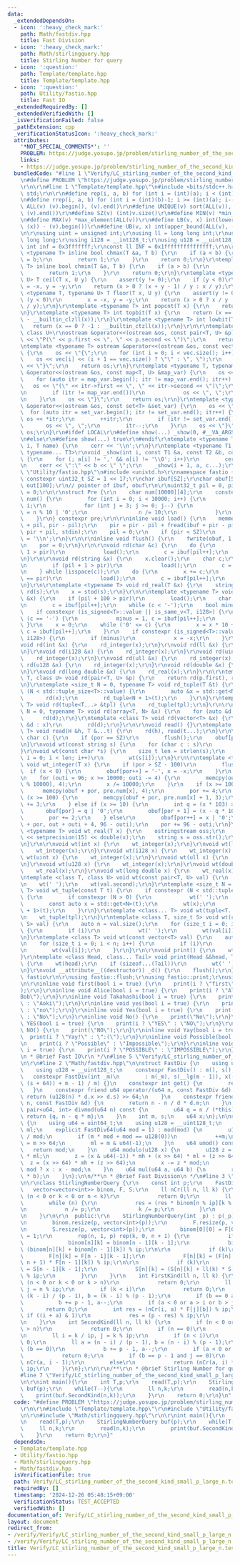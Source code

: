 ```yaml
---
data:
  _extendedDependsOn:
  - icon: ':heavy_check_mark:'
    path: Math/fastdiv.hpp
    title: Fast Division
  - icon: ':heavy_check_mark:'
    path: Math/stirlingquery.hpp
    title: Stirling Number for query
  - icon: ':question:'
    path: Template/template.hpp
    title: Template/template.hpp
  - icon: ':question:'
    path: Utility/fastio.hpp
    title: Fast IO
  _extendedRequiredBy: []
  _extendedVerifiedWith: []
  _isVerificationFailed: false
  _pathExtension: cpp
  _verificationStatusIcon: ':heavy_check_mark:'
  attributes:
    '*NOT_SPECIAL_COMMENTS*': ''
    PROBLEM: https://judge.yosupo.jp/problem/stirling_number_of_the_second_kind_small_p_large_n
    links:
    - https://judge.yosupo.jp/problem/stirling_number_of_the_second_kind_small_p_large_n
  bundledCode: "#line 1 \"Verify/LC_stirling_number_of_the_second_kind_small_p_large_n.test.cpp\"\
    \n#define PROBLEM \"https://judge.yosupo.jp/problem/stirling_number_of_the_second_kind_small_p_large_n\"\
    \r\n\r\n#line 1 \"Template/template.hpp\"\n#include <bits/stdc++.h>\r\nusing namespace\
    \ std;\r\n\r\n#define rep(i, a, b) for (int i = (int)(a); i < (int)(b); i++)\r\
    \n#define rrep(i, a, b) for (int i = (int)(b)-1; i >= (int)(a); i--)\r\n#define\
    \ ALL(v) (v).begin(), (v).end()\r\n#define UNIQUE(v) sort(ALL(v)), (v).erase(unique(ALL(v)),\
    \ (v).end())\r\n#define SZ(v) (int)v.size()\r\n#define MIN(v) *min_element(ALL(v))\r\
    \n#define MAX(v) *max_element(ALL(v))\r\n#define LB(v, x) int(lower_bound(ALL(v),\
    \ (x)) - (v).begin())\r\n#define UB(v, x) int(upper_bound(ALL(v), (x)) - (v).begin())\r\
    \n\r\nusing uint = unsigned int;\r\nusing ll = long long int;\r\nusing ull = unsigned\
    \ long long;\r\nusing i128 = __int128_t;\r\nusing u128 = __uint128_t;\r\nconst\
    \ int inf = 0x3fffffff;\r\nconst ll INF = 0x1fffffffffffffff;\r\n\r\ntemplate\
    \ <typename T> inline bool chmax(T &a, T b) {\r\n    if (a < b) {\r\n        a\
    \ = b;\r\n        return 1;\r\n    }\r\n    return 0;\r\n}\r\ntemplate <typename\
    \ T> inline bool chmin(T &a, T b) {\r\n    if (a > b) {\r\n        a = b;\r\n\
    \        return 1;\r\n    }\r\n    return 0;\r\n}\r\ntemplate <typename T, typename\
    \ U> T ceil(T x, U y) {\r\n    assert(y != 0);\r\n    if (y < 0)\r\n        x\
    \ = -x, y = -y;\r\n    return (x > 0 ? (x + y - 1) / y : x / y);\r\n}\r\ntemplate\
    \ <typename T, typename U> T floor(T x, U y) {\r\n    assert(y != 0);\r\n    if\
    \ (y < 0)\r\n        x = -x, y = -y;\r\n    return (x > 0 ? x / y : (x - y + 1)\
    \ / y);\r\n}\r\ntemplate <typename T> int popcnt(T x) {\r\n    return __builtin_popcountll(x);\r\
    \n}\r\ntemplate <typename T> int topbit(T x) {\r\n    return (x == 0 ? -1 : 63\
    \ - __builtin_clzll(x));\r\n}\r\ntemplate <typename T> int lowbit(T x) {\r\n \
    \   return (x == 0 ? -1 : __builtin_ctzll(x));\r\n}\r\n\r\ntemplate <class T,\
    \ class U>\r\nostream &operator<<(ostream &os, const pair<T, U> &p) {\r\n    os\
    \ << \"P(\" << p.first << \", \" << p.second << \")\";\r\n    return os;\r\n}\r\
    \ntemplate <typename T> ostream &operator<<(ostream &os, const vector<T> &vec)\
    \ {\r\n    os << \"{\";\r\n    for (int i = 0; i < vec.size(); i++) {\r\n    \
    \    os << vec[i] << (i + 1 == vec.size() ? \"\" : \", \");\r\n    }\r\n    os\
    \ << \"}\";\r\n    return os;\r\n}\r\ntemplate <typename T, typename U>\r\nostream\
    \ &operator<<(ostream &os, const map<T, U> &map_var) {\r\n    os << \"{\";\r\n\
    \    for (auto itr = map_var.begin(); itr != map_var.end(); itr++) {\r\n     \
    \   os << \"(\" << itr->first << \", \" << itr->second << \")\";\r\n        itr++;\r\
    \n        if (itr != map_var.end())\r\n            os << \", \";\r\n        itr--;\r\
    \n    }\r\n    os << \"}\";\r\n    return os;\r\n}\r\ntemplate <typename T> ostream\
    \ &operator<<(ostream &os, const set<T> &set_var) {\r\n    os << \"{\";\r\n  \
    \  for (auto itr = set_var.begin(); itr != set_var.end(); itr++) {\r\n       \
    \ os << *itr;\r\n        ++itr;\r\n        if (itr != set_var.end())\r\n     \
    \       os << \", \";\r\n        itr--;\r\n    }\r\n    os << \"}\";\r\n    return\
    \ os;\r\n}\r\n#ifdef LOCAL\r\n#define show(...) _show(0, #__VA_ARGS__, __VA_ARGS__)\r\
    \n#else\r\n#define show(...) true\r\n#endif\r\ntemplate <typename T> void _show(int\
    \ i, T name) {\r\n    cerr << '\\n';\r\n}\r\ntemplate <typename T1, typename T2,\
    \ typename... T3>\r\nvoid _show(int i, const T1 &a, const T2 &b, const T3 &...c)\
    \ {\r\n    for (; a[i] != ',' && a[i] != '\\0'; i++)\r\n        cerr << a[i];\r\
    \n    cerr << \":\" << b << \" \";\r\n    _show(i + 1, a, c...);\r\n}\n#line 2\
    \ \"Utility/fastio.hpp\"\n#include <unistd.h>\r\nnamespace fastio {\r\nstatic\
    \ constexpr uint32_t SZ = 1 << 17;\r\nchar ibuf[SZ];\r\nchar obuf[SZ];\r\nchar\
    \ out[100];\r\n// pointer of ibuf, obuf\r\n\r\nuint32_t pil = 0, pir = 0, por\
    \ = 0;\r\n\r\nstruct Pre {\r\n    char num[10000][4];\r\n    constexpr Pre() :\
    \ num() {\r\n        for (int i = 0; i < 10000; i++) {\r\n            int n =\
    \ i;\r\n            for (int j = 3; j >= 0; j--) {\r\n                num[i][j]\
    \ = n % 10 | '0';\r\n                n /= 10;\r\n            }\r\n        }\r\n\
    \    }\r\n} constexpr pre;\r\n\r\ninline void load() {\r\n    memmove(ibuf, ibuf\
    \ + pil, pir - pil);\r\n    pir = pir - pil + fread(ibuf + pir - pil, 1, SZ -\
    \ pir + pil, stdin);\r\n    pil = 0;\r\n    if (pir < SZ)\r\n        ibuf[pir++]\
    \ = '\\n';\r\n}\r\n\r\ninline void flush() {\r\n    fwrite(obuf, 1, por, stdout);\r\
    \n    por = 0;\r\n}\r\n\r\nvoid rd(char &c) {\r\n    do {\r\n        if (pil +\
    \ 1 > pir)\r\n            load();\r\n        c = ibuf[pil++];\r\n    } while (isspace(c));\r\
    \n}\r\n\r\nvoid rd(string &x) {\r\n    x.clear();\r\n    char c;\r\n    do {\r\
    \n        if (pil + 1 > pir)\r\n            load();\r\n        c = ibuf[pil++];\r\
    \n    } while (isspace(c));\r\n    do {\r\n        x += c;\r\n        if (pil\
    \ == pir)\r\n            load();\r\n        c = ibuf[pil++];\r\n    } while (!isspace(c));\r\
    \n}\r\n\r\ntemplate <typename T> void rd_real(T &x) {\r\n    string s;\r\n   \
    \ rd(s);\r\n    x = stod(s);\r\n}\r\n\r\ntemplate <typename T> void rd_integer(T\
    \ &x) {\r\n    if (pil + 100 > pir)\r\n        load();\r\n    char c;\r\n    do\r\
    \n        c = ibuf[pil++];\r\n    while (c < '-');\r\n    bool minus = 0;\r\n\
    \    if constexpr (is_signed<T>::value || is_same_v<T, i128>) {\r\n        if\
    \ (c == '-') {\r\n            minus = 1, c = ibuf[pil++];\r\n        }\r\n   \
    \ }\r\n    x = 0;\r\n    while ('0' <= c) {\r\n        x = x * 10 + (c & 15),\
    \ c = ibuf[pil++];\r\n    }\r\n    if constexpr (is_signed<T>::value || is_same_v<T,\
    \ i128>) {\r\n        if (minus)\r\n            x = -x;\r\n    }\r\n}\r\n\r\n\
    void rd(int &x) {\r\n    rd_integer(x);\r\n}\r\nvoid rd(ll &x) {\r\n    rd_integer(x);\r\
    \n}\r\nvoid rd(i128 &x) {\r\n    rd_integer(x);\r\n}\r\nvoid rd(uint &x) {\r\n\
    \    rd_integer(x);\r\n}\r\nvoid rd(ull &x) {\r\n    rd_integer(x);\r\n}\r\nvoid\
    \ rd(u128 &x) {\r\n    rd_integer(x);\r\n}\r\nvoid rd(double &x) {\r\n    rd_real(x);\r\
    \n}\r\nvoid rd(long double &x) {\r\n    rd_real(x);\r\n}\r\n\r\ntemplate <class\
    \ T, class U> void rd(pair<T, U> &p) {\r\n    return rd(p.first), rd(p.second);\r\
    \n}\r\ntemplate <size_t N = 0, typename T> void rd_tuple(T &t) {\r\n    if constexpr\
    \ (N < std::tuple_size<T>::value) {\r\n        auto &x = std::get<N>(t);\r\n \
    \       rd(x);\r\n        rd_tuple<N + 1>(t);\r\n    }\r\n}\r\ntemplate <class...\
    \ T> void rd(tuple<T...> &tpl) {\r\n    rd_tuple(tpl);\r\n}\r\n\r\ntemplate <size_t\
    \ N = 0, typename T> void rd(array<T, N> &x) {\r\n    for (auto &d : x)\r\n  \
    \      rd(d);\r\n}\r\ntemplate <class T> void rd(vector<T> &x) {\r\n    for (auto\
    \ &d : x)\r\n        rd(d);\r\n}\r\n\r\nvoid read() {}\r\ntemplate <class H, class...\
    \ T> void read(H &h, T &...t) {\r\n    rd(h), read(t...);\r\n}\r\n\r\nvoid wt(const\
    \ char c) {\r\n    if (por == SZ)\r\n        flush();\r\n    obuf[por++] = c;\r\
    \n}\r\nvoid wt(const string s) {\r\n    for (char c : s)\r\n        wt(c);\r\n\
    }\r\nvoid wt(const char *s) {\r\n    size_t len = strlen(s);\r\n    for (size_t\
    \ i = 0; i < len; i++)\r\n        wt(s[i]);\r\n}\r\n\r\ntemplate <typename T>\
    \ void wt_integer(T x) {\r\n    if (por > SZ - 100)\r\n        flush();\r\n  \
    \  if (x < 0) {\r\n        obuf[por++] = '-', x = -x;\r\n    }\r\n    int outi;\r\
    \n    for (outi = 96; x >= 10000; outi -= 4) {\r\n        memcpy(out + outi, pre.num[x\
    \ % 10000], 4);\r\n        x /= 10000;\r\n    }\r\n    if (x >= 1000) {\r\n  \
    \      memcpy(obuf + por, pre.num[x], 4);\r\n        por += 4;\r\n    } else if\
    \ (x >= 100) {\r\n        memcpy(obuf + por, pre.num[x] + 1, 3);\r\n        por\
    \ += 3;\r\n    } else if (x >= 10) {\r\n        int q = (x * 103) >> 10;\r\n \
    \       obuf[por] = q | '0';\r\n        obuf[por + 1] = (x - q * 10) | '0';\r\n\
    \        por += 2;\r\n    } else\r\n        obuf[por++] = x | '0';\r\n    memcpy(obuf\
    \ + por, out + outi + 4, 96 - outi);\r\n    por += 96 - outi;\r\n}\r\n\r\ntemplate\
    \ <typename T> void wt_real(T x) {\r\n    ostringstream oss;\r\n    oss << fixed\
    \ << setprecision(15) << double(x);\r\n    string s = oss.str();\r\n    wt(s);\r\
    \n}\r\n\r\nvoid wt(int x) {\r\n    wt_integer(x);\r\n}\r\nvoid wt(ll x) {\r\n\
    \    wt_integer(x);\r\n}\r\nvoid wt(i128 x) {\r\n    wt_integer(x);\r\n}\r\nvoid\
    \ wt(uint x) {\r\n    wt_integer(x);\r\n}\r\nvoid wt(ull x) {\r\n    wt_integer(x);\r\
    \n}\r\nvoid wt(u128 x) {\r\n    wt_integer(x);\r\n}\r\nvoid wt(double x) {\r\n\
    \    wt_real(x);\r\n}\r\nvoid wt(long double x) {\r\n    wt_real(x);\r\n}\r\n\r\
    \ntemplate <class T, class U> void wt(const pair<T, U> val) {\r\n    wt(val.first);\r\
    \n    wt(' ');\r\n    wt(val.second);\r\n}\r\ntemplate <size_t N = 0, typename\
    \ T> void wt_tuple(const T t) {\r\n    if constexpr (N < std::tuple_size<T>::value)\
    \ {\r\n        if constexpr (N > 0) {\r\n            wt(' ');\r\n        }\r\n\
    \        const auto x = std::get<N>(t);\r\n        wt(x);\r\n        wt_tuple<N\
    \ + 1>(t);\r\n    }\r\n}\r\ntemplate <class... T> void wt(tuple<T...> tpl) {\r\
    \n    wt_tuple(tpl);\r\n}\r\ntemplate <class T, size_t S> void wt(const array<T,\
    \ S> val) {\r\n    auto n = val.size();\r\n    for (size_t i = 0; i < n; i++)\
    \ {\r\n        if (i)\r\n            wt(' ');\r\n        wt(val[i]);\r\n    }\r\
    \n}\r\ntemplate <class T> void wt(const vector<T> val) {\r\n    auto n = val.size();\r\
    \n    for (size_t i = 0; i < n; i++) {\r\n        if (i)\r\n            wt(' ');\r\
    \n        wt(val[i]);\r\n    }\r\n}\r\n\r\nvoid print() {\r\n    wt('\\n');\r\n\
    }\r\ntemplate <class Head, class... Tail> void print(Head &&head, Tail &&...tail)\
    \ {\r\n    wt(head);\r\n    if (sizeof...(Tail))\r\n        wt(' ');\r\n    print(forward<Tail>(tail)...);\r\
    \n}\r\nvoid __attribute__((destructor)) _d() {\r\n    flush();\r\n}\r\n} // namespace\
    \ fastio\r\n\r\nusing fastio::flush;\r\nusing fastio::print;\r\nusing fastio::read;\r\
    \n\r\ninline void first(bool i = true) {\r\n    print(i ? \"first\" : \"second\"\
    );\r\n}\r\ninline void Alice(bool i = true) {\r\n    print(i ? \"Alice\" : \"\
    Bob\");\r\n}\r\ninline void Takahashi(bool i = true) {\r\n    print(i ? \"Takahashi\"\
    \ : \"Aoki\");\r\n}\r\ninline void yes(bool i = true) {\r\n    print(i ? \"yes\"\
    \ : \"no\");\r\n}\r\ninline void Yes(bool i = true) {\r\n    print(i ? \"Yes\"\
    \ : \"No\");\r\n}\r\ninline void No() {\r\n    print(\"No\");\r\n}\r\ninline void\
    \ YES(bool i = true) {\r\n    print(i ? \"YES\" : \"NO\");\r\n}\r\ninline void\
    \ NO() {\r\n    print(\"NO\");\r\n}\r\ninline void Yay(bool i = true) {\r\n  \
    \  print(i ? \"Yay!\" : \":(\");\r\n}\r\ninline void Possible(bool i = true) {\r\
    \n    print(i ? \"Possible\" : \"Impossible\");\r\n}\r\ninline void POSSIBLE(bool\
    \ i = true) {\r\n    print(i ? \"POSSIBLE\" : \"IMPOSSIBLE\");\r\n}\r\n\r\n/**\r\
    \n * @brief Fast IO\r\n */\n#line 5 \"Verify/LC_stirling_number_of_the_second_kind_small_p_large_n.test.cpp\"\
    \n\r\n#line 2 \"Math/fastdiv.hpp\"\n\nstruct FastDiv {\n    using u64 = uint64_t;\n\
    \    using u128 = __uint128_t;\n    constexpr FastDiv() : m(), s(), x() {}\n \
    \   constexpr FastDiv(int _m)\n        : m(_m), s(__lg(m - 1)), x(((u128(1) <<\
    \ (s + 64)) + m - 1) / m) {}\n    constexpr int get() {\n        return m;\n \
    \   }\n    constexpr friend u64 operator/(u64 n, const FastDiv &d) {\n       \
    \ return (u128(n) * d.x >> d.s) >> 64;\n    }\n    constexpr friend int operator%(u64\
    \ n, const FastDiv &d) {\n        return n - n / d * d.m;\n    }\n    constexpr\
    \ pair<u64, int> divmod(u64 n) const {\n        u64 q = n / (*this);\n       \
    \ return {q, n - q * m};\n    }\n    int m, s;\n    u64 x;\n};\n\nstruct FastDiv64\
    \ {\n    using u64 = uint64_t;\n    using u128 = __uint128_t;\n    u128 mod, mh,\
    \ ml;\n    explicit FastDiv64(u64 mod = 1) : mod(mod) {\n        u128 m = u128(-1)\
    \ / mod;\n        if (m * mod + mod == u128(0))\n            ++m;\n        mh\
    \ = m >> 64;\n        ml = m & u64(-1);\n    }\n    u64 umod() const {\n     \
    \   return mod;\n    }\n    u64 modulo(u128 x) {\n        u128 z = (x & u64(-1))\
    \ * ml;\n        z = (x & u64(-1)) * mh + (x >> 64) * ml + (z >> 64);\n      \
    \  z = (x >> 64) * mh + (z >> 64);\n        x -= z * mod;\n        return x <\
    \ mod ? x : x - mod;\n    }\n    u64 mul(u64 a, u64 b) {\n        return modulo(u128(a)\
    \ * b);\n    }\n};\n\n/**\n * @brief Fast Division\n */\n#line 3 \"Math/stirlingquery.hpp\"\
    \n\r\nclass StirlingNumberQuery {\r\n    const int p;\r\n    FastDiv ip;\r\n \
    \   vector<vector<int>> binom, F, S;\r\n    ll nCr(ll n, ll k) {\r\n        if\
    \ (n < 0 or k < 0 or n < k)\r\n            return 0;\r\n        ll res = 1;\r\n\
    \        while (n) {\r\n            res = (res * binom[n % ip][k % ip]) % ip;\r\
    \n            n /= p;\r\n            k /= p;\r\n        }\r\n        return res;\r\
    \n    }\r\n\r\n  public:\r\n    StirlingNumberQuery(int _p) : p(_p), ip(p) {\r\
    \n        binom.resize(p, vector<int>(p));\r\n        F.resize(p, vector<int>(p));\r\
    \n        S.resize(p, vector<int>(p));\r\n        binom[0][0] = F[0][0] = S[0][0]\
    \ = 1;\r\n        rep(n, 1, p) rep(k, 0, n + 1) {\r\n            if (k)\r\n  \
    \              binom[n][k] = binom[n - 1][k - 1];\r\n            binom[n][k] =\
    \ (binom[n][k] + binom[n - 1][k]) % ip;\r\n\r\n            if (k)\r\n        \
    \        F[n][k] = F[n - 1][k - 1];\r\n            F[n][k] = (F[n][k] + ll(p -\
    \ n + 1) * F[n - 1][k]) % ip;\r\n\r\n            if (k)\r\n                S[n][k]\
    \ = S[n - 1][k - 1];\r\n            S[n][k] = (S[n][k] + ll(k) * S[n - 1][k])\
    \ % ip;\r\n        }\r\n    }\r\n    int FirstKind(ll n, ll k) {\r\n        if\
    \ (n < 0 or k < 0 or k > n)\r\n            return 0;\r\n        ll i = n / ip,\
    \ j = n % ip;\r\n        if (k < i)\r\n            return 0;\r\n        ll a =\
    \ (k - i) / (p - 1), b = (k - i) % (p - 1);\r\n        if (b == 0 and j)\r\n \
    \           b += p - 1, a--;\r\n        if (a < 0 or a > i or b > j)\r\n     \
    \       return 0;\r\n        int res = (nCr(i, a) * F[j][b]) % ip;\r\n       \
    \ if ((i + a) & 1)\r\n            res = (p - res) % ip;\r\n        return res;\r\
    \n    }\r\n    int SecondKind(ll n, ll k) {\r\n        if (n < 0 or k < 0 or k\
    \ > n)\r\n            return 0;\r\n        if (n == 0)\r\n            return 1;\r\
    \n        ll i = k / ip, j = k % ip;\r\n        if (n < i)\r\n            return\
    \ 0;\r\n        ll a = (n - i) / (p - 1), b = (n - i) % (p - 1);\r\n        if\
    \ (b == 0)\r\n            b += p - 1, a--;\r\n        if (a < 0 or b < j)\r\n\
    \            return 0;\r\n        if (b == p - 1 and j == 0)\r\n            return\
    \ nCr(a, i - 1);\r\n        else\r\n            return (nCr(a, i) * S[b][j]) %\
    \ ip;\r\n    }\r\n};\r\n\r\n/**\r\n * @brief Stirling Number for query\r\n */\n\
    #line 7 \"Verify/LC_stirling_number_of_the_second_kind_small_p_large_n.test.cpp\"\
    \n\r\nint main(){\r\n    int T,p;\r\n    read(T,p);\r\n    StirlingNumberQuery\
    \ buf(p);\r\n    while(T--){\r\n        ll n,k;\r\n        read(n,k);\r\n    \
    \    print(buf.SecondKind(n,k));\r\n    }\r\n    return 0;\r\n}\n"
  code: "#define PROBLEM \"https://judge.yosupo.jp/problem/stirling_number_of_the_second_kind_small_p_large_n\"\
    \r\n\r\n#include \"Template/template.hpp\"\r\n#include \"Utility/fastio.hpp\"\r\
    \n\r\n#include \"Math/stirlingquery.hpp\"\r\n\r\nint main(){\r\n    int T,p;\r\
    \n    read(T,p);\r\n    StirlingNumberQuery buf(p);\r\n    while(T--){\r\n   \
    \     ll n,k;\r\n        read(n,k);\r\n        print(buf.SecondKind(n,k));\r\n\
    \    }\r\n    return 0;\r\n}"
  dependsOn:
  - Template/template.hpp
  - Utility/fastio.hpp
  - Math/stirlingquery.hpp
  - Math/fastdiv.hpp
  isVerificationFile: true
  path: Verify/LC_stirling_number_of_the_second_kind_small_p_large_n.test.cpp
  requiredBy: []
  timestamp: '2024-12-26 05:48:15+09:00'
  verificationStatus: TEST_ACCEPTED
  verifiedWith: []
documentation_of: Verify/LC_stirling_number_of_the_second_kind_small_p_large_n.test.cpp
layout: document
redirect_from:
- /verify/Verify/LC_stirling_number_of_the_second_kind_small_p_large_n.test.cpp
- /verify/Verify/LC_stirling_number_of_the_second_kind_small_p_large_n.test.cpp.html
title: Verify/LC_stirling_number_of_the_second_kind_small_p_large_n.test.cpp
---
```

